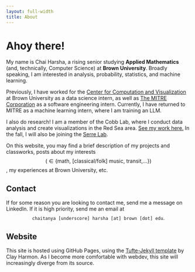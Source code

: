 ```yaml
---
layout: full-width
title: About
---
```


# Ahoy there!

My name is Chai Harsha, a rising senior studying **Applied Mathematics** (and, technically, Computer Science) at **Brown University**. Broadly speaking, I am interested in analysis, probability, statistics, and machine learning.

Previously, I have worked for the [Center for Computation and Visualization](https://ccv.brown.edu/) at Brown University as a data science intern, as well as [The MITRE Corporation](https://www.mitre.org/) as a software engineering intern. Currently, I have returned to MITRE as a machine learning intern, where I am training an LLM. 

I also do research! I am a member of the Cobb Lab, where I conduct data analysis and create visualizations in the Red Sea area. [See my work here.](https://github.com/Equite774/CobbLab) In the fall, I will also be joining the [Serre Lab](https://serre-lab.clps.brown.edu/).

On this website, you may find a brief description of my projects and classworks, posts about my interests $$(\in\{\text{math, [classical/folk] music, transit,}\ldots\})$$, my experiences at Brown University, etc.

## Contact

If for some reason you are looking to contact me, send me a message on LinkedIn. If it is high priority, send me an email at $$\texttt{chaitanya [underscore] harsha [at] brown [dot] edu}.$$

## Website

This site is hosted using GitHub Pages, using the [Tufte-Jekyll template](https://github.com/clayh53/tufte-jekyll) by Clay Harmon. As I become more comfortable with webdev, this site will increasingly diverge from its source.
